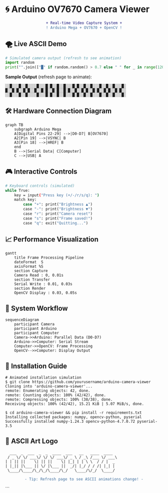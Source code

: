  # 🌀 Arduino OV7670 Camera Viewer

<div align="center">
  
```diff
+ Real-time Video Capture System +
! Arduino Mega + OV7670 + OpenCV !
```

</div>

## 🌪️ Live ASCII Demo

```python
# Simulated camera output (refresh to see animation)
import random
print("".join(["█" if random.random() > 0.7 else " " for _ in range(120)]))
```

**Sample Output** (refresh page to animate):
```
░░█░░░█░░█░░░░█░░░█░█░░█░░█░░░█░█░░█░░█░░░█░░█░░█░░░█░
█░░█░█░░█░█░░█░░█░█░░█░█░░█░█░░█░░█░█░░█░█░░█░█░░█░█░░
░░█░░░█░░█░░░░█░░░█░█░░█░░█░░░█░█░░█░░█░░░█░░█░░█░░░█░
```

## 🛠️ Hardware Connection Diagram

```mermaid
graph TB
    subgraph Arduino Mega
    A[Digital Pins 22-29] -->|D0-D7| B[OV7670]
    A2[Pin 19] -->|VSYNC| B
    A3[Pin 18] -->|HREF| B
    end
    B -->|Serial Data| C[Computer]
    C -->|USB| A
```

## 🎮 Interactive Controls

```bash
# Keyboard controls (simulated)
while True:
    key = input("Press key (+/-/r/s/q): ")
    match key:
        case "+": print("Brightness ▲")
        case "-": print("Brightness ▼")
        case "r": print("Camera reset")
        case "s": print("Frame saved!")
        case "q": exit("Quitting...")
```

## 📈 Performance Visualization

```mermaid
gantt
    title Frame Processing Pipeline
    dateFormat  S
    axisFormat %S
    section Capture
    Camera Read : 0, 0.01s
    section Transfer
    Serial Write : 0.01, 0.03s
    section Render
    OpenCV Display : 0.03, 0.05s
```

## 🔄 System Workflow

```mermaid
sequenceDiagram
    participant Camera
    participant Arduino
    participant Computer
    Camera->>Arduino: Parallel Data (D0-D7)
    Arduino->>Computer: Serial Stream
    Computer->>OpenCV: Frame Processing
    OpenCV-->>Computer: Display Output
```

## 💾 Installation Guide

```console
# Animated installation simulation
$ git clone https://github.com/yourusername/arduino-camera-viewer
Cloning into 'arduino-camera-viewer'...
remote: Enumerating objects: 42, done.
remote: Counting objects: 100% (42/42), done.
remote: Compressing objects: 100% (38/38), done.
Receiving objects: 100% (42/42), 15.21 KiB | 5.07 MiB/s, done.

$ cd arduino-camera-viewer && pip install -r requirements.txt
Installing collected packages: numpy, opencv-python, pyserial
Successfully installed numpy-1.24.3 opencv-python-4.7.0.72 pyserial-3.5
```

## 🎇 ASCII Art Logo

```
  ___  _  ___  _  _  ____  ___   __   ____  ____ 
 / _ \/ \/ ___\/ \/ \/ ___\/ _ \ / _\ /___ \/ ___\
| | || ||    \| || ||    \| |_| | | \ \  / / |  _
| |_|| |\___ || \/ |\___ ||  _/| |_/ / / /| |_| |
 \____/\____/\_/\_/\____/\_/   \____/\/_/  \____/
```

<div align="center">
  
```diff
- Tip: Refresh page to see ASCII animations change! -
```

</div>
```
